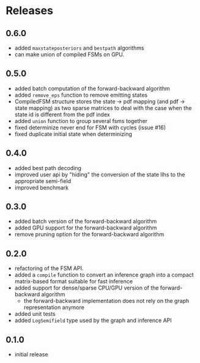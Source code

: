 # Releases

## 0.6.0
* added `maxstateposteriors` and `bestpath` algorithms
* can make union of compiled FSMs on GPU.

## 0.5.0

* added batch computation of the forward-backward algorithm
* added `remove_eps` function to remove emitting states
* CompiledFSM structure stores the state -> pdf mapping (and pdf ->
  state mapping) as two sparse matrices to deal with
  the case when the state id is different from the pdf index
* added `union` function to group several fsms together
* fixed determinize never end for FSM with cycles (issue #16)
* fixed duplicate initial state when determinizing

## 0.4.0

* added best path decoding
* improved user api by "hiding" the conversion of the state llhs to
  the appropriate semi-field
* improved benchmark

## 0.3.0

* added batch version of the forward-backward algorithm
* added GPU support for the forward-backward algorithm
* remove pruning option for the forward-backward algorithm

## 0.2.0

* refactoring of the FSM API.
* added a `compile` function to convert an inference graph into a
  compact matrix-based format suitable for fast inference
* added support for dense/sparse CPU/GPU version of the
  forward-backward algorithm
  * the forward-backward implementation does not rely on the graph
    representation anymore
* added unit tests
* added `LogSemifield` type used by the graph and inference API

## 0.1.0

* initial release
